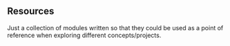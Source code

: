 ## Resources

Just a collection of modules written so that they could be used as a point of reference when exploring different concepts/projects.

